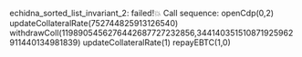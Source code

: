 echidna_sorted_list_invariant_2: failed!💥
  Call sequence:
    openCdp(0,2)
    updateCollateralRate(752744825913126540)
    withdrawColl(1198905456276442687727232856,344140351510871925962911440134981839)
    updateCollateralRate(1)
    repayEBTC(1,0)
